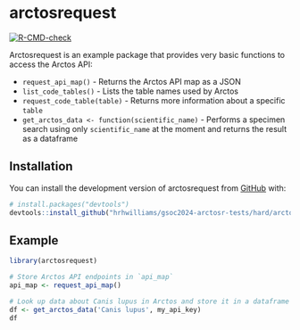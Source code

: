
<!-- README.md is generated from README.Rmd. Please edit that file -->

# arctosrequest

<!-- badges: start -->

[![R-CMD-check](https://github.com/hrhwilliams/gsoc2024-arctosr-tests/actions/workflows/R-CMD-check.yaml/badge.svg)](https://github.com/hrhwilliams/gsoc2024-arctosr-tests/actions/workflows/R-CMD-check.yaml)
<!-- badges: end -->

Arctosrequest is an example package that provides very basic functions
to access the Arctos API:

- `request_api_map()` - Returns the Arctos API map as a JSON
- `list_code_tables()` - Lists the table names used by Arctos
- `request_code_table(table)` - Returns more information about a
  specific `table`
- `get_arctos_data <- function(scientific_name)` - Performs a specimen
  search using only `scientific_name` at the moment and returns the
  result as a dataframe

## Installation

You can install the development version of arctosrequest from
[GitHub](https://github.com/) with:

``` r
# install.packages("devtools")
devtools::install_github("hrhwilliams/gsoc2024-arctosr-tests/hard/arctosrequest")
```

## Example

``` r
library(arctosrequest)

# Store Arctos API endpoints in `api_map`
api_map <- request_api_map()

# Look up data about Canis lupus in Arctos and store it in a dataframe
df <- get_arctos_data('Canis lupus', my_api_key)
df
```
